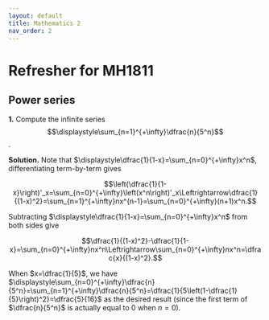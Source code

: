 ```yaml
---
layout: default
title: Mathematics 2
nav_order: 2
---
```


# Refresher for MH1811

## Power series
**1.** Compute the infinite series $$\displaystyle\sum_{n=1}^{+\infty}\dfrac{n}{5^n}$$.

**Solution.** Note that $\displaystyle\dfrac{1}{1-x}=\sum_{n=0}^{+\infty}x^n$, differentiating term-by-term gives

$$\left(\dfrac{1}{1-x}\right)'_x=\sum_{n=0}^{+\infty}\left(x^n\right)'_x\Leftrightarrow\dfrac{1}{(1-x)^2}=\sum_{n=1}^{+\infty}nx^{n-1}=\sum_{n=0}^{+\infty}(n+1)x^n.$$

Subtracting $\displaystyle\dfrac{1}{1-x}=\sum_{n=0}^{+\infty}x^n$ from both sides give

$$\dfrac{1}{(1-x)^2}-\dfrac{1}{1-x}=\sum_{n=0}^{+\infty}nx^n\Leftrightarrow\sum_{n=0}^{+\infty}nx^n=\dfrac{x}{(1-x)^2}.$$

When $x=\dfrac{1}{5}$, we have $\displaystyle\sum_{n=0}^{+\infty}\dfrac{n}{5^n}=\sum_{n=1}^{+\infty}\dfrac{n}{5^n}=\dfrac{1}{5\left(1-\dfrac{1}{5}\right)^2}=\dfrac{5}{16}$ as the desired result (since the first term of $\dfrac{n}{5^n}$ is actually equal to $0$ when $n=0$).